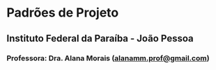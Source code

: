 # Padrões de Projeto

## Instituto Federal da Paraíba - João Pessoa

### Professora: Dra. Alana Morais (alanamm.prof@gmail.com)
